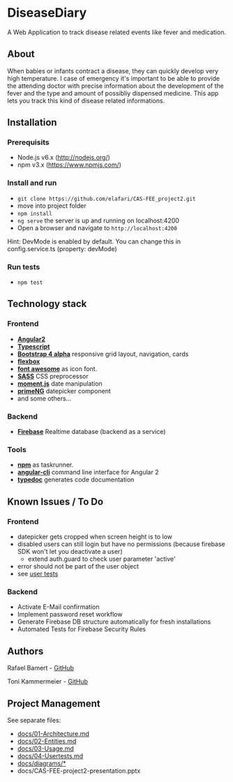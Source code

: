 # DiseaseDiary
A Web Application to track disease related events like fever and medication.

## About
When babies or infants contract a disease, they can quickly develop very high temperature. I case of emergency it's important to be able to provide the attending doctor with precise information about the development of the fever and the type and amount of possibliy dispensed medicine. This app lets you track this kind of disease related informations.

## Installation
### Prerequisits
- Node.js v6.x (http://nodejs.org/)
- npm v3.x (https://www.npmjs.com/)

### Install and run
- `git clone https://github.com/elafari/CAS-FEE_project2.git`
- move into project folder
- `npm install`
- `ng serve` the server is up and running on localhost:4200
- Open a browser and navigate to `http://localhost:4200`

Hint: DevMode is enabled by default. You can change this in config.service.ts (property: devMode)

### Run tests
- `npm test`

## Technology stack
### Frontend
- [**Angular2**](https://angular.io/ "https://angular.io/")
- [**Typescript**](https://www.typescriptlang.org/ "https://www.typescriptlang.org/")
- [**Bootstrap 4 alpha**](https://v4-alpha.getbootstrap.com/ "https://v4-alpha.getbootstrap.com/") responsive grid layout, navigation, cards
- [**flexbox**](http://v4-alpha.getbootstrap.com/layout/flexbox-grid/ "http://v4-alpha.getbootstrap.com/layout/flexbox-grid/")
- [**font awesome**](http://fortawesome.github.io/Font-Awesome/ "http://fortawesome.github.io/Font-Awesome/") as icon font.
- [**SASS**](http://sass-lang.com/ "http://sass-lang.com/") CSS preprocessor
- [**moment.js**](http://momentjs.com/ "http://momentjs.com/docs/") date manipulation
- [**primeNG**](http://www.primefaces.org/primeng "http://www.primefaces.org/primeng/#/") datepicker component
- and some others...

### Backend
- [**Firebase**](https://www.firebase.com/ "https://www.firebase.com/") Realtime database (backend as a service)

### Tools
- [**npm**](https://www.npmjs.org/ "https://www.npmjs.org/") as taskrunner.
- [**angular-cli**](https://cli.angular.io/ "https://cli.angular.io/") command line interface for Angular 2
- [**typedoc**](http://typedoc.org/ "http://typedoc.org/") generates code documentation

## Known Issues / To Do
### Frontend
- datepicker gets cropped when screen height is to low
- disabled users can still login but have no permissions (because firebase SDK won't let you deactivate a user)
  - extend auth.guard to check user parameter 'active'
- error should not be part of the user object
- see [user tests](https://github.com/elafari/CAS-FEE_project2/blob/master/docs/04-Usertests.md)

### Backend
- Activate E-Mail confirmation
- Implement password reset workflow
- Generate Firebase DB structure automatically for fresh installations
- Automated Tests for Firebase Security Rules

## Authors
Rafael Bamert - [GitHub](https://github.com/elafari)

Toni Kammermeier - [GitHub](https://github.com/tonikam)

## Project Management
See separate files:
- [docs/01-Architecture.md](https://github.com/elafari/CAS-FEE_project2/blob/master/docs/01-Architecture.md)
- [docs/02-Entities.md](https://github.com/elafari/CAS-FEE_project2/blob/master/docs/02-Entities.md)
- [docs/03-Usage.md](https://github.com/elafari/CAS-FEE_project2/blob/master/docs/03-Usage.md)
- [docs/04-Usertests.md](https://github.com/elafari/CAS-FEE_project2/blob/master/docs/04-Usertests.md)
- [docs/diagrams/*](https://github.com/elafari/CAS-FEE_project2/blob/master/docs/diagrams/)
- docs/CAS-FEE-project2-presentation.pptx 

